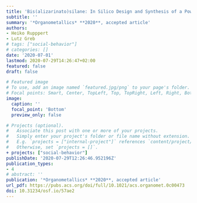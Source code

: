 ```yaml
---
title: 'Bis(alizarinato)silane: In Silico Design and Synthesis of a Powerful Chromogenic Lewis Acid as a Dual-Gated Fluoride Ion Probe.'
subtitle: ''
summary: '*Organometallics* **2020**, accepted article'
authors:
- Heiko Rupppert
- Lutz Greb
# tags: ["social-behavior"]
# categories: []
date: '2020-07-01'
lastmod: 2020-07-29T14:26:47+02:00
featured: false
draft: false

# Featured image
# To use, add an image named `featured.jpg/png` to your page's folder.
# Focal points: Smart, Center, TopLeft, Top, TopRight, Left, Right, BottomLeft, Bottom, BottomRight.
image:
  caption: ''
  focal_point: 'Bottom'
  preview_only: false

# Projects (optional).
#   Associate this post with one or more of your projects.
#   Simply enter your project's folder or file name without extension.
#   E.g. `projects = ["internal-project"]` references `content/project/deep-learning/index.md`.
#   Otherwise, set `projects = []`.
+ projects: ["social-behavior"]
publishDate: '2020-07-29T12:26:46.952196Z'
publication_types:
- 4
# abstract: ''
publication: '*Organometallics* **2020**, accepted article'
url_pdf: https://pubs.acs.org/doi/full/10.1021/acs.organomet.0c00473
doi: 10.31234/osf.io/57ae2
---
```

